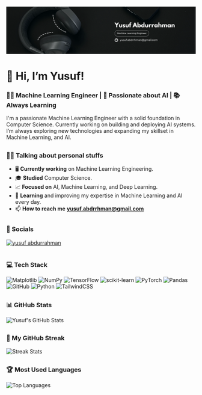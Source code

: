 ![logo](https://github.com/YusufAbdurrahmann/YusufAbdurrahmann/blob/main/Black%20Professional%20Motivational%20Quote%20LinkedIn%20Banner.png)
# 👋 Hi, I’m Yusuf!

### <h3>👨‍💻 Machine Learning Engineer | 🤖 Passionate about AI | 📚 Always Learning </h3>

I'm a passionate Machine Learning Engineer with a solid foundation in Computer Science. Currently working on building and deploying AI systems. I’m always exploring new technologies and expanding my skillset in Machine Learning, and AI.

## <h3>🧑‍💼 Talking about personal stuffs</h3>

- 🖥️ **Currently working** on Machine Learning Engineering.
- 🎓 **Studied** Computer Science.
- 📈 **Focused on** AI, Machine Learning, and Deep Learning.
- 📖 **Learning** and improving my expertise in Machine Learning and AI every day.
- 📫 **How to reach me** **yusuf.abdrrhman@gmail.com**


## <h3>💬 Socials</h3>
<p align="left">
<a href="https://www.linkedin.com/in/yusuf-abdurrahman-0656b4355/ target="blank">
  <img align="center" src="https://raw.githubusercontent.com/rahuldkjain/github-profile-readme-generator/master/src/images/icons/Social/linked-in-alt.svg" alt="yusuf abdurrahman" height="30" width="40" />
</a>




# <h3>💻 Tech Stack</h3>
![Matplotlib](https://img.shields.io/badge/Matplotlib-%23ffffff.svg?style=for-the-badge&logo=Matplotlib&logoColor=black) ![NumPy](https://img.shields.io/badge/numpy-%23013243.svg?style=for-the-badge&logo=numpy&logoColor=white) ![TensorFlow](https://img.shields.io/badge/TensorFlow-%23FF6F00.svg?style=for-the-badge&logo=TensorFlow&logoColor=white) ![scikit-learn](https://img.shields.io/badge/scikit--learn-%23F7931E.svg?style=for-the-badge&logo=scikit-learn&logoColor=white) ![PyTorch](https://img.shields.io/badge/PyTorch-%23EE4C2C.svg?style=for-the-badge&logo=PyTorch&logoColor=white) ![Pandas](https://img.shields.io/badge/pandas-%23150458.svg?style=for-the-badge&logo=pandas&logoColor=white) ![GitHub](https://img.shields.io/badge/github-%23121011.svg?style=for-the-badge&logo=github&logoColor=white) ![Python](https://img.shields.io/badge/python-3670A0?style=for-the-badge&logo=python&logoColor=ffdd54) ![TailwindCSS](https://img.shields.io/badge/tailwindcss-%2338B2AC.svg?style=for-the-badge&logo=tailwind-css&logoColor=white)


## <h3>📊 GitHub Stats</h3>

![Yusuf's GitHub Stats](https://github-readme-stats.vercel.app/api?username=YusufAbdurrahmann&theme=tokyonight&hide_border=true&count_private=false)


## <h3>🚀 My GitHub Streak</h3>

![Streak Stats](https://nirzak-streak-stats.vercel.app/?user=YusufAbdurrahmann&theme=tokyonight&hide_border=true)


## <h3>🏆 Most Used Languages</h3>

![Top Languages](https://github-readme-stats.vercel.app/api/top-langs/?username=YusufAbdurrahmann&theme=tokyonight&hide_border=true&layout=compact)




